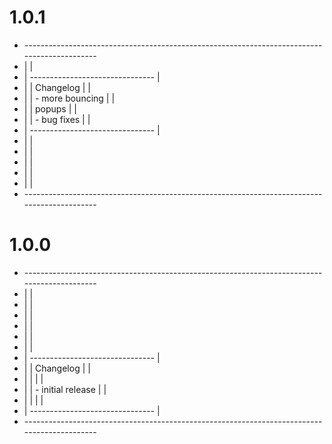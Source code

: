 # 1.0.1


- <cp>\--------------------------------------------------------------------------------------------</c>
- <cp>|                                                                                                                   |</c>
- <cp>|                                                </c><cy>-------------------------------         </c><cp>                   |</cp>
- <cp>|                                                </c><cy>|        Changelog        |             </c><cp>               |</cp>
- <cp>|                                                </c><cy>|  - more bouncing   |                  </c><cp>          |</cp>
- <cp>|                                                </c><cy>|            popups           |         </c><cp>                  |</cp>
- <cp>|                                                </c><cy>|  - bug fixes               |          </c><cp>                  |</cp>
- <cp>|                                                </c><cy>-------------------------------         </c><cp>                   |</cp>
- <cp>|                                                                                                                   |</c>
- <cp>|                                                                                                                   |</c>
- <cp>|                                                                                                                   |</c>
- <cp>|                                                                                                                   |</c>
- <cp>|                                                                                                                   |</c>
- <cp>\--------------------------------------------------------------------------------------------</c>




# 1.0.0

- <cp>\--------------------------------------------------------------------------------------------</c>
- <cp>|                                                                                                                   |</c>
- <cp>|                                                                                                                   |</c>
- <cp>|                                                                                                                   |</c>
- <cp>|                                                                                                                   |</c>
- <cp>|                                                                                                                   |</c>
- <cp>|                                                                                                                   |</c>
- <cp>|   </c><cy>-------------------------------              </c><cp>                                                           |</cp>
- <cp>|   </c><cy>|        Changelog        |                  </c><cp>                                                       |</cp>
- <cp>|   </c><cy>|                                     |      </c><cp>                                                                   |</cp>
- <cp>|   </c><cy>|    - initial release    |                  </c><cp>                                                       |</cp>
- <cp>|   </c><cy>|                                     |      </c><cp>                                                                   |</cp>
- <cp>|   </c><cy>-------------------------------              </c><cp>                                                           |</cp>
- <cp>\--------------------------------------------------------------------------------------------</c>

